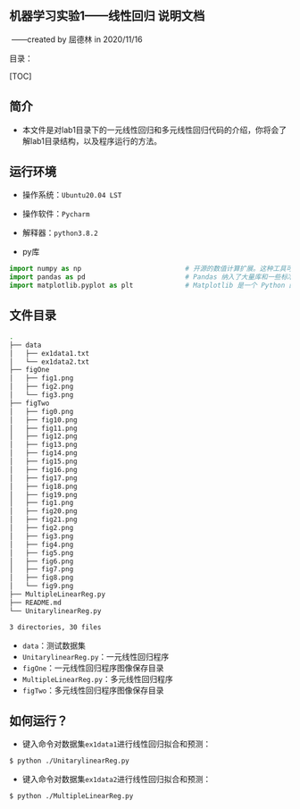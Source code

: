 

## 机器学习实验1——线性回归 说明文档 

​																																																				——created by 屈德林 in 2020/11/16

目录：

[TOC]

## 简介

- 本文件是对lab1目录下的一元线性回归和多元线性回归代码的介绍，你将会了解lab1目录结构，以及程序运行的方法。



## 运行环境

- 操作系统：`Ubuntu20.04 LST`
- 操作软件：`Pycharm`
- 解释器：`python3.8.2`

- py库

```python
import numpy as np							# 开源的数值计算扩展。这种工具可用来存储和处理大型矩阵
import pandas as pd							# Pandas 纳入了大量库和一些标准的数据模型，提供了高效地操作大型数据集所需的工具
import matplotlib.pyplot as plt				# Matplotlib 是一个 Python 的 2D绘图库		
```



## 文件目录

```bash
.
├── data
│   ├── ex1data1.txt
│   └── ex1data2.txt
├── figOne
│   ├── fig1.png
│   ├── fig2.png
│   └── fig3.png
├── figTwo
│   ├── fig0.png
│   ├── fig10.png
│   ├── fig11.png
│   ├── fig12.png
│   ├── fig13.png
│   ├── fig14.png
│   ├── fig15.png
│   ├── fig16.png
│   ├── fig17.png
│   ├── fig18.png
│   ├── fig19.png
│   ├── fig1.png
│   ├── fig20.png
│   ├── fig21.png
│   ├── fig2.png
│   ├── fig3.png
│   ├── fig4.png
│   ├── fig5.png
│   ├── fig6.png
│   ├── fig7.png
│   ├── fig8.png
│   └── fig9.png
├── MultipleLinearReg.py
├── README.md
└── UnitarylinearReg.py

3 directories, 30 files
```

- `data`：测试数据集
- `UnitarylinearReg.py`：一元线性回归程序
- `figOne`：一元线性回归程序图像保存目录
- `MultipleLinearReg.py`：多元线性回归程序
- `figTwo`：多元线性回归程序图像保存目录



## 如何运行？

- 键入命令对数据集`ex1data1`进行线性回归拟合和预测：

```bash
$ python ./UnitarylinearReg.py 
```

- 键入命令对数据集`ex1data2`进行线性回归拟合和预测：

```bash
$ python ./MultipleLinearReg.py
```

